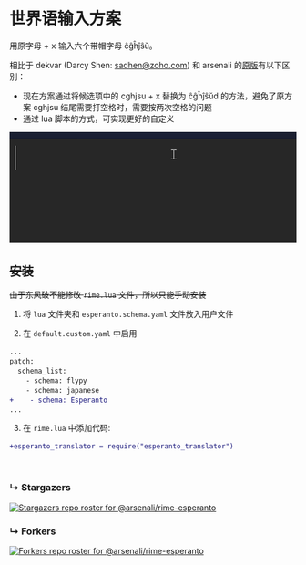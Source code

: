 # 世界语输入方案

用原字母 + <kbd>x</kbd> 输入六个带帽字母 ĉĝĥĵŝŭ。

相比于 dekvar (Darcy Shen: sadhen@zoho.com) 和 arsenali 的[原版](https://github.com/arsenali/rime-esperanto)有以下区别：

- 现在方案通过将候选项中的 cghjsu + x 替换为 ĉĝĥĵŝŭd 的方法，避免了原方案 cghjsu 结尾需要打空格时，需要按两次空格的问题
- 通过 lua 脚本的方式，可实现更好的自定义

![Preview](./preview.gif)


## ~~安装~~

~~由于东风破不能修改 `rime.lua` 文件，所以只能手动安装~~

1. 将 `lua` 文件夹和 `esperanto.schema.yaml` 文件放入用户文件

2. 在 `default.custom.yaml` 中启用

```diff
...
patch:
  schema_list:
    - schema: flypy
    - schema: japanese
+    - schema: Esperanto
...
```

3. 在 `rime.lua` 中添加代码:

```diff
+esperanto_translator = require("esperanto_translator")
```

<br>

### &#8627; Stargazers
[![Stargazers repo roster for @arsenali/rime-esperanto](https://reporoster.com/stars/arsenali/rime-esperanto)](https://github.com/arsenali/rime-esperanto/stargazers)

### &#8627; Forkers
[![Forkers repo roster for @arsenali/rime-esperanto](https://reporoster.com/forks/arsenali/rime-esperanto)](https://github.com/arsenali/rime-esperanto/network/members)
